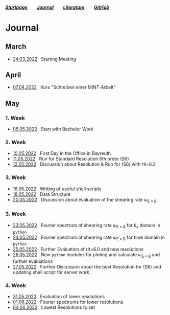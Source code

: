 ##### [Startpage](/README.md) &nbsp; &nbsp; &nbsp; &nbsp; [Journal](/journal/JOURNAL.md) &nbsp; &nbsp; &nbsp; &nbsp; [Literature](/README.md#litarture) &nbsp; &nbsp; &nbsp; &nbsp; [GitHub](https://github.com/ManeLippert/Bachelorthesis-ZonalFlows)

# Journal

## March

* [24.03.2022](2022-03-24.md) &nbsp; Starting Meeting

## April

* [07.04.2022](2022-04-07.md) &nbsp; Kurs "Schreiben einer MINT-Arbeit"

## May

### 1. Week
* [05.05.2022](2022-05-05.md) &nbsp; Start with Bachelor Work

### 2. Week

* [10.05.2022](2022-05-10.md) &nbsp; First Day in the Office in Bayreuth
* [11.05.2022](2022-05-11.md) &nbsp; Run for Standard Resolution 6th order (S6)
* [12.05.2022](2022-05-12.md) &nbsp; Discussion about Resolution & Run for (S6) with rtl=6.3

### 3. Week
* [16.05.2022](2022-05-16.md) &nbsp; Writing of useful shell scripts
* [18.05.2022](2022-05-18.md) &nbsp; Data Structure
* [20.05.2022](2022-05-20.md) &nbsp; Discussion about evaluation of the shearing rate $\omega_{\mathrm{E \times B}}$

### 3. Week
* [23.05.2022](2022-05-23.md) &nbsp; Fourier spectrum of shearing rate $\omega_{\mathrm{E \times B}}$ for $k_x$ domain in ```python```
* [24.05.2022](2022-05-24.md) &nbsp; Fourier spectrum of shearing rate $\omega_{\mathrm{E \times B}}$ for time domain in ```python```
* [25.05.2022](2022-05-25.md) &nbsp; Further Evaluation of rlt=6.0 and new resolutions
* [26.05.2022](2022-06-26.md) &nbsp; New ```python``` modules for ploting and calculate $\omega_{\mathrm{E \times B}}$ and further evaluations
* [27.05.2022](2022-05-27.md) &nbsp; Further Discussion about the best Resolution for (S6) and updating shell script for server work

### 4. Week 
* [31.05.2022](2022-05-31.md) &nbsp; Evaluation of lower resolutions
* [01.06.2022](2022-06-01.md) &nbsp; Fourier spectrums for lower resolutions
* [04.06.2022](2022-06-04.md) &nbsp; Lowest Resolutions to set

